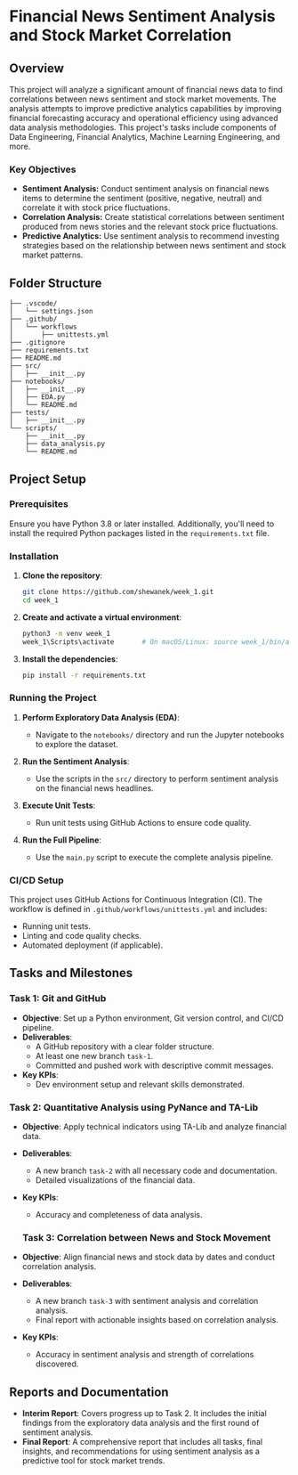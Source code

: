 # Financial News Sentiment Analysis and Stock Market Correlation

## Overview

This project will analyze a significant amount of financial news data to find correlations between news sentiment and stock market movements. The analysis attempts to improve predictive analytics capabilities by improving financial forecasting accuracy and operational efficiency using advanced data analysis methodologies. This project's tasks include components of Data Engineering, Financial Analytics, Machine Learning Engineering, and more.

### Key Objectives
- **Sentiment Analysis:** Conduct sentiment analysis on financial news items to determine the sentiment (positive, negative, neutral) and correlate it with stock price fluctuations.
- **Correlation Analysis:** Create statistical correlations between sentiment produced from news stories and the relevant stock price fluctuations.
- **Predictive Analytics:** Use sentiment analysis to recommend investing strategies based on the relationship between news sentiment and stock market patterns.

## Folder Structure

```
├── .vscode/
│   └── settings.json
├── .github/
│   └── workflows
│       ├── unittests.yml
├── .gitignore
├── requirements.txt
├── README.md
├── src/
│   ├── __init__.py
├── notebooks/
│   ├── __init__.py
│   ├── EDA.py
│   └── README.md
├── tests/
│   ├── __init__.py
└── scripts/
    ├── __init__.py
    ├── data_analysis.py
    └── README.md
```

## Project Setup

### Prerequisites

Ensure you have Python 3.8 or later installed. Additionally, you'll need to install the required Python packages listed in the `requirements.txt` file.

### Installation

1. **Clone the repository**:
   ```bash
   git clone https://github.com/shewanek/week_1.git
   cd week_1
   ```

2. **Create and activate a virtual environment**:
   ```bash
   python3 -m venv week_1
   week_1\Scripts\activate       # On macOS/Linux: source week_1/bin/activate  
   ```

3. **Install the dependencies**:
   ```bash
   pip install -r requirements.txt
   ```


### Running the Project

1. **Perform Exploratory Data Analysis (EDA)**:
   - Navigate to the `notebooks/` directory and run the Jupyter notebooks to explore the dataset.

2. **Run the Sentiment Analysis**:
   - Use the scripts in the `src/` directory to perform sentiment analysis on the financial news headlines.

3. **Execute Unit Tests**:
   - Run unit tests using GitHub Actions to ensure code quality.

4. **Run the Full Pipeline**:
   - Use the `main.py` script to execute the complete analysis pipeline.


### CI/CD Setup

This project uses GitHub Actions for Continuous Integration (CI). The workflow is defined in `.github/workflows/unittests.yml` and includes:
- Running unit tests.
- Linting and code quality checks.
- Automated deployment (if applicable).

## Tasks and Milestones

### Task 1: Git and GitHub

- **Objective**: Set up a Python environment, Git version control, and CI/CD pipeline.
- **Deliverables**:
  - A GitHub repository with a clear folder structure.
  - At least one new branch `task-1`.
  - Committed and pushed work with descriptive commit messages.
- **Key KPIs**:
  - Dev environment setup and relevant skills demonstrated.


### Task 2: Quantitative Analysis using PyNance and TA-Lib

- **Objective**: Apply technical indicators using TA-Lib and analyze financial data.
- **Deliverables**:
  - A new branch `task-2` with all necessary code and documentation.
  - Detailed visualizations of the financial data.
- **Key KPIs**:
  - Accuracy and completeness of data analysis.


  ### Task 3: Correlation between News and Stock Movement

- **Objective**: Align financial news and stock data by dates and conduct correlation analysis.
- **Deliverables**:
  - A new branch `task-3` with sentiment analysis and correlation analysis.
  - Final report with actionable insights based on correlation analysis.
- **Key KPIs**:
  - Accuracy in sentiment analysis and strength of correlations discovered.

## Reports and Documentation

- **Interim Report**: Covers progress up to Task 2. It includes the initial findings from the exploratory data analysis and the first round of sentiment analysis.
- **Final Report**: A comprehensive report that includes all tasks, final insights, and recommendations for using sentiment analysis as a predictive tool for stock market trends.





